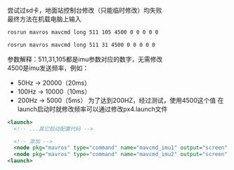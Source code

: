 尝试过sd卡，地面站控制台修改（只能临时修改）均失败  
最终方法在机载电脑上输入  
```bash
rosrun mavros mavcmd long 511 105 4500 0 0 0 0 0
```
```bash
rosrun mavros mavcmd long 511 31 4500 0 0 0 0 0
```
参数解释：511,31,105都是imu参数对应的数字，无需修改  
4500是imu发送频率，例如：  
- 50Hz → 20000（20ms）
- 100Hz → 10000（10ms）
- 200Hz → 5000（5ms）
为了达到200HZ，经过测试，使用4500这个值
在launch启动时就修改频率可以通过修改px4.launch文件
```xml
<launch>
  <!-- ...其它启动配置代码 -->

  <!-- 添加 -->
  <node pkg="mavros" type="command" name="mavcmd_imu1" output="screen" args="511 105 4500 0 0 0 0 0" />
  <node pkg="mavros" type="command" name="mavcmd_imu2" output="screen" args="511 31 4500 0 0 0 0 0" />
<launch>
```
